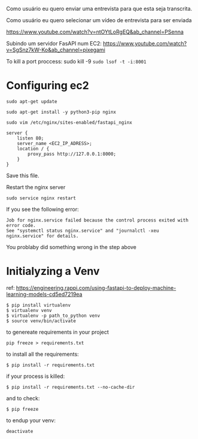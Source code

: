 Como usuário eu quero enviar uma entrevista para que esta seja transcrita.

Como usuário eu quero selecionar um vídeo de entrevista para ser enviada

https://www.youtube.com/watch?v=ntOYtLoRgEQ&ab_channel=PSenna

Subindo um servidor FasAPI num EC2:
https://www.youtube.com/watch?v=SgSnz7kW-Ko&ab_channel=pixegami

To kill a port proccess:
sudo kill -9 `sudo lsof -t -i:8001`

# Configuring ec2
```
sudo apt-get update 
```

```
sudo apt-get install -y python3-pip nginx
```

```
sudo vim /etc/nginx/sites-enabled/fastapi_nginx
```

```
server {
    listen 80;
    server_name <EC2_IP_ADRESS>;
    location / {
        proxy_pass http://127.0.0.1:8000;
    }
}
```
Save this file.

Restart the nginx server
```
sudo service nginx restart
```

If you see the following error:
```
Job for nginx.service failed because the control process exited with error code.
See "systemctl status nginx.service" and "journalctl -xeu nginx.service" for details.
```
You problaby did something wrong in the step above 


# Initialyzing a Venv
ref: https://engineering.rappi.com/using-fastapi-to-deploy-machine-learning-models-cd5ed7219ea

```
$ pip install virtualenv
$ virtualenv venv
$ virtualenv -p path_to_python venv
$ source venv/bin/activate
```

to genereate requirements in your project
```
pip freeze > requirements.txt
```

to install all the requirements:
```
$ pip install -r requirements.txt
```

if your process is killed:
```
$ pip install -r requirements.txt --no-cache-dir
```

and to check:
```
$ pip freeze
```

to endup your venv:
```
deactivate
```

